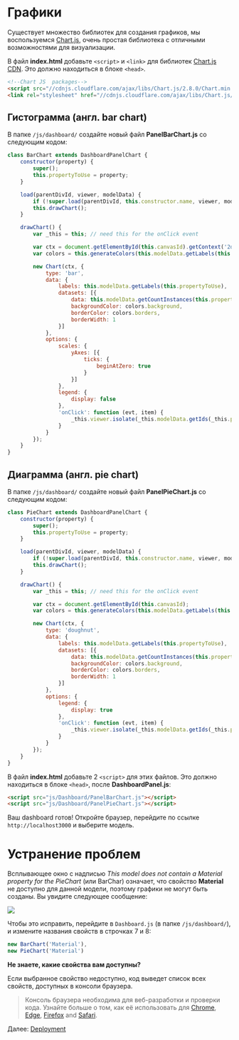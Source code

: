 # Графики

Существует множество библиотек для создания графиков, мы воспользуемся [Chart.js](https://www.chartjs.org/), очень простая библиотека с отличными возможностями для визуализации.

В файл **index.html** добавьте `<script>` и `<link>` для библиотек [Chart.js CDN](https://cdnjs.com/libraries/Chart.js). Это должно находиться в блоке `<head>`. 

```html
<!--Chart JS  packages-->
<script src="//cdnjs.cloudflare.com/ajax/libs/Chart.js/2.8.0/Chart.min.js" ></script>
<link rel="stylesheet" href="//cdnjs.cloudflare.com/ajax/libs/Chart.js/2.8.0/Chart.min.css" />
```

## Гистограмма (англ. bar chart)

В папке `/js/dashboard/` создайте новый файл **PanelBarChart.js** со следующим кодом:

```javascript
class BarChart extends DashboardPanelChart {
    constructor(property) {
        super();
        this.propertyToUse = property;
    }

    load(parentDivId, viewer, modelData) {
        if (!super.load(parentDivId, this.constructor.name, viewer, modelData)) return;
        this.drawChart();
    }

    drawChart() {
        var _this = this; // need this for the onClick event

        var ctx = document.getElementById(this.canvasId).getContext('2d');
        var colors = this.generateColors(this.modelData.getLabels(this.propertyToUse).length);

        new Chart(ctx, {
            type: 'bar',
            data: {
                labels: this.modelData.getLabels(this.propertyToUse),
                datasets: [{
                    data: this.modelData.getCountInstances(this.propertyToUse),
                    backgroundColor: colors.background,
                    borderColor: colors.borders,
                    borderWidth: 1
                }]
            },
            options: {
                scales: {
                    yAxes: [{
                        ticks: {
                            beginAtZero: true
                        }
                    }]
                },
                legend: {
                    display: false
                },
                'onClick': function (evt, item) {
                    _this.viewer.isolate(_this.modelData.getIds(_this.propertyToUse, item[0]._model.label));
                }
            }
        });
    }
}
```

## Диаграмма (англ. pie chart)

В папке `/js/dashboard/` создайте новый файл **PanelPieChart.js** со следующим кодом:

```javascript
class PieChart extends DashboardPanelChart {
    constructor(property) {
        super();
        this.propertyToUse = property;
    }

    load(parentDivId, viewer, modelData) {
        if (!super.load(parentDivId, this.constructor.name, viewer, modelData)) return;
        this.drawChart();
    }

    drawChart() {
        var _this = this; // need this for the onClick event

        var ctx = document.getElementById(this.canvasId);
        var colors = this.generateColors(this.modelData.getLabels(this.propertyToUse).length);

        new Chart(ctx, {
            type: 'doughnut',
            data: {
                labels: this.modelData.getLabels(this.propertyToUse),
                datasets: [{
                    data: this.modelData.getCountInstances(this.propertyToUse),
                    backgroundColor: colors.background,
                    borderColor: colors.borders,
                    borderWidth: 1
                }]
            },
            options: {
                legend: {
                    display: true
                },
                'onClick': function (evt, item) {
                    _this.viewer.isolate(_this.modelData.getIds(_this.propertyToUse, item[0]._model.label));
                }
            }
        });
    }
}
```

В файл **index.html** добавьте 2 `<script>` для этих файлов. Это должно находиться в блоке `<head>`, после **DashboardPanel.js**:

```html
<script src="js/Dashboard/PanelBarChart.js"></script>
<script src="js/Dashboard/PanelPieChart.js"></script>
```

Ваш dashboard готов! Откройте браузер, перейдите по ссылке `http://localhost3000` и выберите модель.

# Устранение проблем

Всплывающее окно с надписью *This model does not contain a Material property for the PieChart* (или BarChar) означает, что свойство **Material** не доступно для данной модели, поэтому графики не могут быть созданы. Вы увидите следующее сообщение: 

![](_media/javascript/js_dashboard_propertymissing.png)

Чтобы это исправить, перейдите в `Dashboard.js` (в папке `/js/dashboard/`), и измените названия свойств в строчках 7 и 8:

```javascript
new BarChart('Material'),
new PieChart('Material')
```

**Не знаете, какие свойства вам доступны?**

Если выбранное свойство недоступно, код выведет список всех свойств, доступных в консоли браузера.

> Консоль браузера необходима для веб-разработки и проверки кода. Узнайте больше о том, как её использовать для [Chrome](https://developers.google.com/web/tools/chrome-devtools/console/), [Edge](https://docs.microsoft.com/en-us/microsoft-edge/devtools-guide/console), [Firefox](https://developer.mozilla.org/en-US/docs/Tools/Web_Console/Opening_the_Web_Console) and [Safari](https://developer.apple.com/safari/tools/).

Далее: [Deployment](deployment/)

